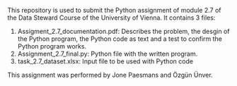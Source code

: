 This repository is used to submit the Python assignment of module 2.7 of the Data Steward Course of the University of Vienna.
It contains 3 files:
  1. Assigment_2.7_documentation.pdf: Describes the problem, the desgin of the Python program, the Python code as text and a test to confirm the Python program works.
  2. Assignment_2.7_final.py: Python file with the written program.
  3. task_2.7_dataset.xlsx: Input file to be used with Python code

This assignment was performed by Jone Paesmans and Özgün Ünver.

